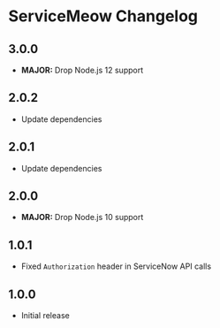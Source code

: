 # ServiceMeow Changelog

## 3.0.0

- **MAJOR:** Drop Node.js 12 support

## 2.0.2

- Update dependencies

## 2.0.1

- Update dependencies

## 2.0.0

- **MAJOR:** Drop Node.js 10 support

## 1.0.1

- Fixed `Authorization` header in ServiceNow API calls

## 1.0.0

- Initial release
